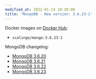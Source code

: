 ```yaml
---
modified_at: 2022-01-14 10:30:00
title: 'MongoDB - New version: 3.6.23-1'
---
```


Docker images on [Docker Hub](https://hub.docker.com/r/scalingo/mongo):

* `scalingo/mongo:3.6.23-1`

MongoDB changelog:
* [MongoDB 3.6.20](https://docs.mongodb.com/manual/release-notes/3.6/#3.6.20---sep-14--2020)
* [MongoDB 3.6.21](https://docs.mongodb.com/manual/release-notes/3.6/#3.6.21---nov-16--2020)
* [MongoDB 3.6.22](https://docs.mongodb.com/manual/release-notes/3.6/#3.6.22---feb-8--2021)
* [MongoDB 3.6.23](https://docs.mongodb.com/manual/release-notes/3.6/#3.6.23---mar-19--2021)
